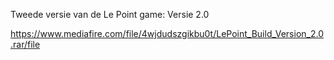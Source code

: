 Tweede versie van de Le Point game:
Versie 2.0

https://www.mediafire.com/file/4wjdudszgikbu0t/LePoint_Build_Version_2.0.rar/file
